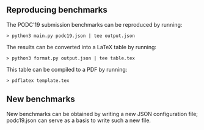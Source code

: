 ## Reproducing benchmarks

The PODC'19 submission benchmarks can be reproduced by running:

```
> python3 main.py podc19.json | tee output.json
```

The results can be converted into a LaTeX table by running:

```
> python3 format.py output.json | tee table.tex
```

This table can be compiled to a PDF by running:
```
> pdflatex template.tex
```

## New benchmarks

New benchmarks can be obtained by writing a new JSON configuration
file; podc19.json can serve as a basis to write such a new file.
